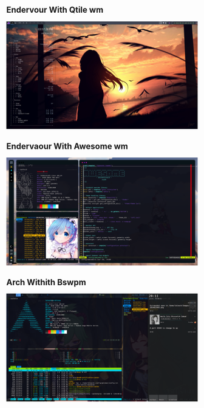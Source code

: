 <h2> Endervour With Qtile wm </h2>
<img src="https://raw.githubusercontent.com/OkabeRitarou/dotfiles/main/qtile/arch-qtile-fish.png" />

<h2> Endervaour With Awesome wm </h2>
<img src="https://raw.githubusercontent.com/OkabeRitarou/dotfiles/main/awesome/endeavour-awesome.png" />


<h2> Arch Withith Bswpm </h2>
<img src="https://raw.githubusercontent.com/OkabeRitarou/dotfiles/main/bspwm/arch-bspwm-2.png" />


